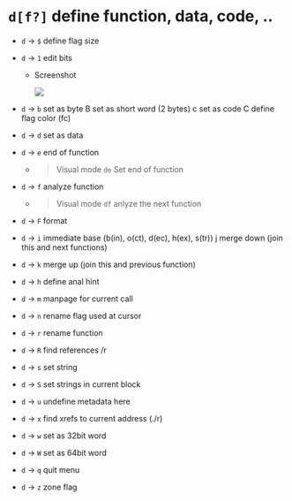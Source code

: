 <!-- TITLE: Visual mode d -->

#  `d[f?]` define function, data, code, ..

- `d` → `$` define flag size
- `d` → `1` edit bits
  - Screenshot

    ![](/uploads/cap-v/visual-mode-v-d-key.png) 

- `d` → `b` set as byte B set as short word (2 bytes) c set as code C define flag color (fc)
- `d` → `d` set as data
- `d` → `e` end of function
	- > Visual mode `de` Set end of function
- `d` → `f` analyze function
	- > Visual mode `df` anlyze the next function
- `d` → `F` format
- `d` → `i` immediate base (b(in), o(ct), d(ec), h(ex), s(tr)) j merge down (join this and next functions)
- `d` → `k` merge up (join this and previous function)
- `d` → `h` define anal hint
- `d` → `m` manpage for current call
- `d` → `n` rename flag used at cursor
- `d` → `r` rename function
- `d` → `R` find references /r
- `d` → `s` set string
- `d` → `S` set strings in current block
- `d` → `u` undefine metadata here
- `d` → `x` find xrefs to current address (./r)
- `d` → `w` set as 32bit word
- `d` → `W` set as 64bit word
- `d` → `q` quit menu
- `d` → `z` zone flag
